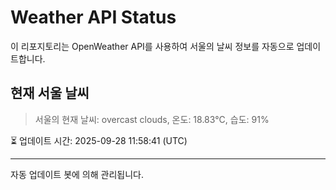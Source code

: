 
# Weather API Status

이 리포지토리는 OpenWeather API를 사용하여 서울의 날씨 정보를 자동으로 업데이트합니다.

## 현재 서울 날씨
> 서울의 현재 날씨: overcast clouds, 온도: 18.83°C, 습도: 91%

⏳ 업데이트 시간: 2025-09-28 11:58:41 (UTC)

---
자동 업데이트 봇에 의해 관리됩니다.
